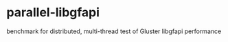 parallel-libgfapi
=================

benchmark for distributed, multi-thread test of Gluster libgfapi performance
